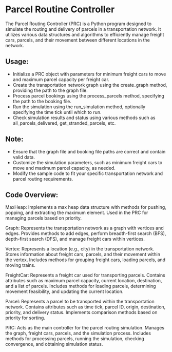 # Parcel Routine Controller

The Parcel Routing Controller (PRC) is a Python program designed to simulate the routing and delivery of parcels in a transportation network. It utilizes various data structures and algorithms to efficiently manage freight cars, parcels, and their movement between different locations in the network.

## Usage:

- Initialize a PRC object with parameters for minimum freight cars to move and maximum parcel capacity per freight car.
- Create the transportation network graph using the create_graph method, providing the path to the graph file.
- Process parcel bookings using the process_parcels method, specifying the path to the booking file.
- Run the simulation using the run_simulation method, optionally specifying the time tick until which to run.
- Check simulation results and status using various methods such as all_parcels_delivered, get_stranded_parcels, etc.

## Note:

- Ensure that the graph file and booking file paths are correct and contain valid data.
- Customize the simulation parameters, such as minimum freight cars to move and maximum parcel capacity, as needed.
- Modify the sample code to fit your specific transportation network and parcel routing requirements.






## Code Overview:

MaxHeap:
Implements a max heap data structure with methods for pushing, popping, and extracting the maximum element.
Used in the PRC for managing parcels based on priority.

Graph:
Represents the transportation network as a graph with vertices and edges.
Provides methods to add edges, perform breadth-first search (BFS), depth-first search (DFS), and manage freight cars within vertices.

Vertex:
Represents a location (e.g., city) in the transportation network.
Stores information about freight cars, parcels, and their movement within the vertex.
Includes methods for grouping freight cars, loading parcels, and moving trains.

FreightCar:
Represents a freight car used for transporting parcels.
Contains attributes such as maximum parcel capacity, current location, destination, and a list of parcels.
Includes methods for loading parcels, determining movement feasibility, and updating the current location.

Parcel:
Represents a parcel to be transported within the transportation network.
Contains attributes such as time tick, parcel ID, origin, destination, priority, and delivery status.
Implements comparison methods based on priority for sorting.

PRC:
Acts as the main controller for the parcel routing simulation.
Manages the graph, freight cars, parcels, and the simulation process.
Includes methods for processing parcels, running the simulation, checking convergence, and obtaining simulation status.
